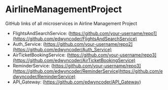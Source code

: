 # AirlineManagementProject
GitHub links of all microservices in Airline Management Project

- FlightsAndSearchService: (https://github.com/your-username/repo1](https://github.com/edwyncoder/FlightsAndSearchService)
- Auth_Service: (https://github.com/your-username/repo2](https://github.com/edwyncoder/Auth_Service)
- AirTicketBookingService: (https://github.com/your-username/repo3](https://github.com/edwyncoder/AirTicketBookingService)
- ReminderService: (https://github.com/your-username/repo3](https://github.com/edwyncoder/ReminderService)https://github.com/edwyncoder/ReminderService)
- API_Gateway: (https://github.com/edwyncoder/API_Gateway)
